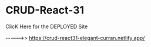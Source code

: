 # CRUD-React-31

ClicK Here for the DEPLOYED Site 

----->> https://crud-react31-elegant-curran.netlify.app/
